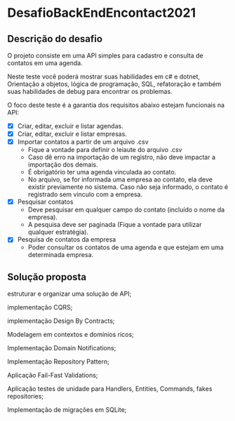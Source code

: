 # DesafioBackEndEncontact2021 


## Descrição do desafio

O projeto consiste em uma API simples para cadastro e consulta de contatos em uma agenda.

Neste teste você poderá mostrar suas habilidades em c# e dotnet, Orientação a objetos, lógica de programação, SQL, refatoração e também suas habilidades de debug para encontrar os problemas.

O foco deste teste é a garantia dos requisitos abaixo estejam funcionais na API:

- [x] Criar, editar, excluir e listar agendas.
- [x] Criar, editar, excluir e listar empresas.
- [x] Importar contatos a partir de um arquivo .csv
  - Fique a vontade para definir o leiaute do arquivo .csv
  - Caso dê erro na importação de um registro, não deve impactar a importação dos demais.
  - É obrigatório ter uma agenda vinculada ao contato.
  - No arquivo, se for informada uma empresa ao contato, ela deve existir previamente no sistema. Caso não seja informado, o contato é registrado sem vinculo com a empresa.
- [x] Pesquisar contatos
  - Deve pesquisar em qualquer campo do contato (incluído o nome da empresa).
  - A pesquisa deve ser paginada (Fique a vontade para utilizar qualquer estratégia).
- [x] Pesquisa de contatos da empresa
  - Poder consultar os contatos de uma agenda e que estejam em uma determinada empresa.



## Solução proposta 

estruturar e organizar uma solução de API;

implementação CQRS;

implementação Design By Contracts;

Modelagem em contextos e domínios ricos;

Implementação Domain Notifications;

Implementação Repository Pattern;

Aplicação Fail-Fast Validations;

Aplicação testes de unidade para Handlers, Entities, Commands, fakes repositories;

Implementação de migrações em SQLite;

